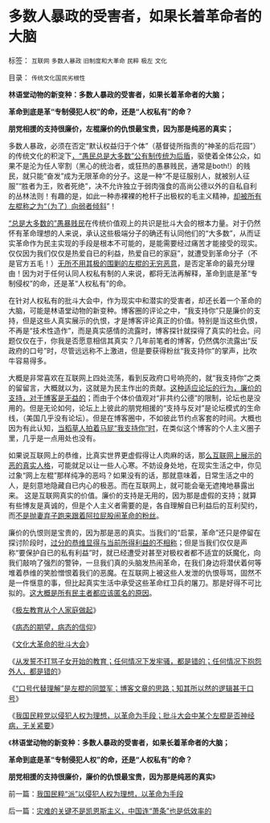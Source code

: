 # 多数人暴政的受害者，如果长着革命者的大脑

标签： `互联网` `多数人暴政` `旧制度和大革命` `民粹` `极左` `文化` 

目录： `传统文化国民劣根性`

**林语堂动物的新变种：多数人暴政的受害者，如果长着革命者的大脑；**

**革命到底是革“专制侵犯人权”的命，还是“人权私有”的命？**

**朋党相援的支持很廉价，左棍廉价的仇恨最宝贵，因为那是纯恶的真实；**

多数人暴政，必须在否定“默认权益归于个体”（基督徒所指责的“神圣的后花园”）的传统文化的积淀下[，“愚民总是大多数”公有制传统为后盾](../../../2013/2/23/民粹公知是中国民主进程的最大阻力.md)，驱使着全体公众，如果不是沦为任人宰割（黑心的统治者，或狂热的愚暴贱民，通常是both!）的贱民，就只能“奋发”成为无限革命的分子。这是一种“不是征服别人，就被别人征服”“胜者为王，败者死绝”，决不允许独立于弱肉强食的高尚公德以外的自私自利的丛林法则！有趣的是，如此一种赤裸裸的枪杆子出极权的毛主义精神，[却被所有左棍称之为“（为了）向弱者倾斜](../../../2012/12/9/强盗本能是每个人的冲动，自称为“向弱者倾斜”.md)”！

[“总是大多数的”愚暴贱民](../../../2012/6/7/革命是不可能的，也是不必要的；.md)在传统价值观上的共识是批斗大会的根本力量。对于仍然怀有革命理想的人来说，承认这些极端分子的确还有认同他们的“大多数”，从而证实革命作为民主实现的手段是根本不可能的，是能需要经过痛苦才能接受的现实。仅仅因为我们仅仅是热爱自已的利益，热爱自已的家庭”，就遭受到革命分子（不是官方五毛！）[无所不用其极的围剿的左棍的无穷恶意](../../../2013/4/19/在互联网上真实体验文革的批斗大会.md)，是否定革命的最充分理由！因为对于任何认同人权私有制的人来说，都将无法再解释，革命到底是革“专制侵权”的命，还是革“人权私有”的命。

在针对人权私有的批斗大会中，作为现实中和潜实的受害者，却还长着一个革命的大脑，可能是林语堂动物的新变种。博客圈的评论之中，“我支持你”只是廉价的支持，但是这些人真实展示的仇恨，才是博客评论真正的价值。特别是当这些仇恨，不再是“技术性造作”，而是真实感情的流露时，博客探针就探得了真实的社会。问题仅仅在于，你我是否愿意相信其真实？几年前笔者的博客，仍然偶尔流露出“反政府的口号”时，尽管远远称不上激进，但是要获得粉丝“我支持你”的掌声，比吹牛容易得多。

大概是非常喜欢在互联网上四处流荡，看到反政府口号响亮的，就“我支持你”之类的留留言，大概就以为，这就是为民主作出的贡献。[这种适应论坛的行为，廉价的支持，对于博客是无益的](../../../2013/1/6/粉丝的恭维不及共勉的同道，文字狱的政治意义.md)；而由于个体价值观对“非共约公德”的限制，论坛也是没用的。但是无论如何，论坛上上彼此的朋党相援的“支持与反对”是论坛模式的生命线，（美国几乎没有论坛）。但是在博客圈中，不如彼此节约点客套的时间。大概也因为有此认知，[当稻草人拍着马屁“我支持你”时](../../../2013/1/25/友善的稻草人意图强奸的恶意；.md)，在类似这个博客的个人主义圈子里，几乎是一点用处也没有。

如果说互联网上的恭维，比真实世界更虚假得让人肉麻的话，那[么互联网上展示的恶的真实人格](../../../2010/5/27/网络可以接触赤裸裸的恶性人格.md)，可能就足以让一些人心寒。不妨设身处地，在现实生活之中，你见过象“网上左棍”那样纯净的恶吗？如果没有的话，那就意味着，日常生活之中的人，是刻意地隐藏自已内心的极恶。而在互联网上，就可能会毫无遮掩地暴露出来。
这是互联网真实的价值。廉价的支持是无用的，因为那是虚假的支持；就算有些博友是真诚的，但是个人主义者需要的是，各自理解自已利益后的互利契约，而[不是抛妻弃子跑来跟着阿拉屁股闹革命的粉丝](../../../2009/6/29/真假潜伏,众fans难调，唯我本色.md)。

廉价的仇恨则是宝贵的，因为那是恶的真实。当我们的“启蒙，革命”还只是停留在探讨阶段时，[过分的恭维显得与当前所得利益的不相称](../../../2010/1/13/“人性”的份量超越一切意识形态.md)；但是当我们仅仅是声称“要保护自已的私有利益”时，就已经遭受对甚至对极权者都不适宜的妖魔化，向我们敲响了强烈的警钟，一旦我们真的头脑发热闹革命，在我们身边将潜伏着何等堆着恭维的笑脸憎恨着我们的恶魔。在互联网上被这些人发泄的仇恨辱骂，固然不是一件惬意的事，但比起真实生活中承受这些革命红卫兵的屠刀。那是好得不可比拟的。[这大概是所有民主者都应该匿名的原因](../../../2013/2/14/强烈建议所有“民主博客”转用匿名.md)。













《[极左教育从个人家庭做起](http://darthvad.blog.163.com/blog/static/5339947020106149313867/)》

《[病态的期望，病态的信仰](../../../2009/10/7/病态的期望，病态的信仰.md)》

《[文化大革命的批斗大会](../../../2013/4/19/在互联网上真实体验文革的批斗大会.md)》

《[从发誓不打骂子女开始的教育；任何情况下发牢骚，都是错的；任何情况下抱怨外人，都是错的](../../../2013/4/20/教育，从发誓不打骂子女开始.md)》

《[“口号代替理解”是左棍的同盟军；博客文章的思路；知其所以然的逻辑甚于口号](../../../2013/4/21/“口号代替理解”是左棍的同盟军.md)》

《[我国民粹党以侵犯人权为理想，以革命为手段；批斗大会中某个左棍是否神经病，无关紧要](../../../2013/4/21/我国民粹“派”以侵犯人权为理想，以革命为手段.md)》

《**林语堂动物的新变种：多数人暴政的受害者，如果长着革命者的大脑；**

**革命到底是革“专制侵犯人权”的命，还是“人权私有”的命？**

**朋党相援的支持很廉价，廉价的仇恨最宝贵，因为那是纯恶的真实**》



前一篇：[我国民粹“派”以侵犯人权为理想，以革命为手段](../../../2013/4/21/我国民粹“派”以侵犯人权为理想，以革命为手段.md)

后一篇：[灾难的关键不是凯恩斯主义，中国连“萧条”也是低效率的](../../../2013/4/22/灾难的关键不是凯恩斯主义，中国连“萧条”也是低效率的.md)